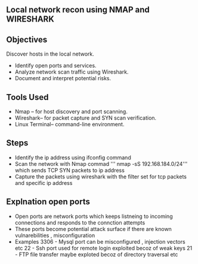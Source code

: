 ## Local network recon using NMAP and WIRESHARK

## Objectives

Discover hosts in the local network.
- Identify open ports and services.
- Analyze network scan traffic using Wireshark.
- Document and interpret potential risks.

## Tools Used
- Nmap – for host discovery and port scanning.
- Wireshark– for packet capture and SYN scan verification.
- Linux Terminal– command-line environment.
## Steps 
- Identify the ip address using ifconfig command
- Scan the network with Nmap commad  ''' nmap -sS 192.168.184.0/24''' which sends TCP SYN packets to ip address
- Capture the packets using wireshark with the filter set for tcp packets and specific ip address
## Explnation open ports
- Open ports are network ports which keeps listneing to incoming connections and responds to the connction attempts
- These ports become potential attack surface if there are known vulnarebilities , misconfiguration
- Examples
  3306 - Mysql port can be misconfigured , injection vectors etc
  22 - Ssh port used for remote login exploited becoz of weak keys
  21 - FTP file transfer maybe exploted becoz of directory traversal
  etc 
